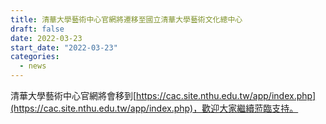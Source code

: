 ```yaml
---
title: 清華大學藝術中心官網將遷移至國立清華大學藝術文化總中心
draft: false
date: 2022-03-23
start_date: "2022-03-23"
categories:
  - news
---
```

清華大學藝術中心官網將會移到[https://cac.site.nthu.edu.tw/app/index.php](https://cac.site.nthu.edu.tw/app/index.php)，歡迎大家繼續蒞臨支持。